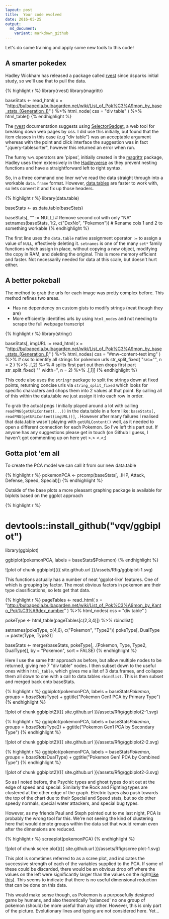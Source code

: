 ```yaml
---
layout: post
title:  Your code evolved
date: 2016-05-25
output:
  md_document:
    variant: markdown_github
---
```


Let's do some training and apply some new tools to this code!

## A smarter pokedex

Hadley Wickham has released a package called [rvest](https://cran.r-project.org/web/packages/rvest/index.html) since dsparks initial study, so we'll use that to pull the data.


{% highlight r %}
library(rvest)
library(magrittr)

baseStats <-
  read_html(
    x = "http://bulbapedia.bulbagarden.net/wiki/List_of_Pok%C3%A9mon_by_base_stats_(Generation_I)"
    ) %>%
  html_node(
    css = "div table"
    ) %>%
  html_table()
{% endhighlight %}

The [rvest](https://cran.r-project.org/web/packages/rvest/vignettes/selectorgadget.html) documentation suggests using [SelectorGadget](http://selectorgadget.com/), a web tool for breaking down web pages by css. I did use this initially, but found that the item classes in this case (e.g "div table") was an acceptable argument whereas with the point and click interface the suggestion was in fact ".jquery-tablesorter", however this returned an error when run.

The funny `%>%` operators are 'pipes', initially created in the [magrittr](http://www.r-statistics.com/2014/08/simpler-r-coding-with-pipes-the-present-and-future-of-the-magrittr-package/) package, Hadley uses them extensively in the [Hadleyverse](http://adolfoalvarez.cl/the-hitchhikers-guide-to-the-hadleyverse/) as they prevent nesting functions and have a straightforward left to right syntax.

So, in a three command one liner we've read the data straight through into a workable `data.frame` format. However, [data.tables](https://cran.r-project.org/web/packages/data.table/index.html) are faster to work with, so lets convert it and fix up those headers.


{% highlight r %}
library(data.table)

baseStats <- as.data.table(baseStats)

baseStats[, "" := NULL] # Remove second col with only "NA"
setnames(baseStats, 1:2, c("DexNo", "Pokemon")) # Rename cols 1 and 2 to something workable
{% endhighlight %}

The first line uses the `data.table` native assignment operator `:=` to assign a value of `NULL`, effectively deleting it. `setnames` is one of the many `set*` family functions which assign in place, without copying a new object, modifying the copy in RAM, and deleting the original. This is more memory efficient and faster. Not necessarily needed for data at this scale, but doesn't hurt either.

## A better pokeball

The method to grab the urls for each image was pretty complex before. This method refines two areas.

* Has no dependency on custom gists to modify strings (neat though they are)
* More efficiently identifies urls by using `html_nodes` and not needing to scrape the full webpage transcript


{% highlight r %}
library(stringr)

baseStats[, imgURL := read_html(
    x = "http://bulbapedia.bulbagarden.net/wiki/List_of_Pok%C3%A9mon_by_base_stats_(Generation_I)"
    ) %>% 
  html_nodes(
      css = "#mw-content-text img"
      ) %>% # css to identify all strings for pokemon urls
  str_split_fixed(
    "src=\"", 
    n = 2
    ) %>% .[,2] %>% # splits first part out then drops first part
  str_split_fixed(
    "\" width=", 
    n = 2) %>% .[,1]]
{% endhighlight %}

This code also uses the `stringr` package to split the strings down at fixed points, returning concise urls via `string_split_fixed` which looks for specific characters and chops them into 2 values at that point. By calling all of this within the data.table we just assign it into each row in order.

To grab the actual pngs I initially played around a lot with calling `readPNG(getURLContent(...))` in the data.table  in a form like: `baseStats[, readPNG(getURLContent(imgURL))]`, . However after many failures I realised that data.table wasn't playing with `getURLContent()` well, as it needed to open a different connection for each Pokemon. So I've left this part out. If anyone has any suggestions please get in touch (on Github I guess, I haven't got commenting up on here yet >.> <.<;)

## Gotta plot 'em all

To create the PCA model we can call it from our new data.table


{% highlight r %}
pokemonPCA <- prcomp(baseStats[, .(HP, Attack, Defense, Speed, Special)])
{% endhighlight %}

Outside of the base plots a more pleasant graphing package is available for biplots based on the ggplot approach


{% highlight r %}
# devtools::install_github("vqv/ggbiplot")

library(ggbiplot)

ggbiplot(pokemonPCA, labels = baseStats$Pokemon)
{% endhighlight %}

![plot of chunk ggbiplot]({{ site.github.url  }}/assets/Rfig/ggbiplot-1.svg)

This functions actually has a number of neat 'ggplot-like' features. One of which is grouping by factor. The most obvious factors in pokemon are their type classifications, so lets get that data.


{% highlight r %}
pageTables <- 
  read_html(
    x = "http://bulbapedia.bulbagarden.net/wiki/List_of_Pok%C3%A9mon_by_Kanto_Pok%C3%A9dex_number"
    ) %>% 
  html_nodes(
    css = "div table"
    )

pokeType <- html_table(pageTables[c(2,3,4)]) %>%
  rbindlist()

setnames(pokeType, c(4,6), c("Pokemon", "Type2"))
pokeType[, DualType := paste(Type, Type2)]

baseStats <- merge(baseStats, pokeType[, .(Pokemon, Type, Type2, DualType)], by = "Pokemon", sort = FALSE)
{% endhighlight %}

Here I use the same httr approach as before, but allow multiple nodes to be returned, giving me 7 "div table" nodes. I then subset down to the useful ones within `html_table`, which gives me a list of 3 data.frames, and collapse them all down to one with a call to data.tables `rbindlist`. This is then subset and merged back onto baseStats.


{% highlight r %}
ggbiplot(pokemonPCA, labels = baseStats$Pokemon, groups = baseStats$Type) +
  ggtitle("Pokemon Gen1 PCA by Primary Type")
{% endhighlight %}

![plot of chunk ggbiplot2]({{ site.github.url  }}/assets/Rfig/ggbiplot2-1.svg)

{% highlight r %}
ggbiplot(pokemonPCA, labels = baseStats$Pokemon, groups = baseStats$Type2) +
  ggtitle("Pokemon Gen1 PCA by Secondary Type")
{% endhighlight %}

![plot of chunk ggbiplot2]({{ site.github.url  }}/assets/Rfig/ggbiplot2-2.svg)

{% highlight r %}
ggbiplot(pokemonPCA, labels = baseStats$Pokemon, groups = baseStats$DualType) +
  ggtitle("Pokemon Gen1 PCA by Combined Type")
{% endhighlight %}

![plot of chunk ggbiplot2]({{ site.github.url  }}/assets/Rfig/ggbiplot2-3.svg)

So as I noted before, the Psychic types and ghost types do sit out at the edge of speed and special. Similarly the Rock and Fighting types are clustered at the other edge of the graph. Electric types also push towards the top of the chart due to their Special and Speed stats, but so do other speedy normals, special water attackers, and special bug types.

However, as my friends Paul and Steph pointed out to me last night, PCA is probably the wrong tool for this. We're not seeing the kind of clustering here that would denote groups within the data set that would remain even after the dimensions are reduced.


{% highlight r %}
screeplot(pokemonPCA)
{% endhighlight %}

![plot of chunk scree plot]({{ site.github.url  }}/assets/Rfig/scree plot-1.svg)

This plot is sometimes referred to as a scree plot, and indicates the successive strength of each of the variables supplied to the PCA. If some of these could be discarded, there would be an obvious drop off where the values on the left were significantly larger than the values on the right([like this](http://fabian-kostadinov.github.io/2015/05/31/pca-in-r/)). This seems to indicate that there is no useful dimensional reduction that can be done on this data.

This would make sense though, as Pokemon is a purposefully designed game by humans, and also theoretically 'balanced' no one group of pokemon (should) be more useful than any other. However, this is only part of the picture. Evolutionary lines and typing are not considered here. Yet...
